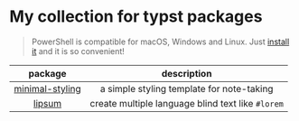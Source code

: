 # My collection for typst packages

> PowerShell is compatible for macOS, Windows and Linux. Just [install it](https://github.com/PowerShell/PowerShell?tab=readme-ov-file#get-powershell) and it is so convenient!

| package | description |
|:--:|:--:|
| [minimal-styling](./packages/minimal-styling/README.md) | a simple styling template for note-taking |
| [lipsum](./packages/lipsum/README.md) | create multiple language blind text like `#lorem` |